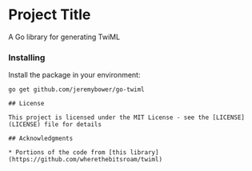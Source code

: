 # Project Title

A Go library for generating TwiML

### Installing

Install the package in your environment:

```
go get github.com/jeremybower/go-twiml

## License

This project is licensed under the MIT License - see the [LICENSE](LICENSE) file for details

## Acknowledgments

* Portions of the code from [this library](https://github.com/wherethebitsroam/twiml)

